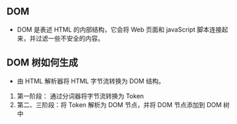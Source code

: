 <!--
 * @Author: lijy
-->
## DOM
- DOM 是表述 HTML 的内部结构，它会将 Web 页面和 javaScript 脚本连接起来，并过滤一些不安全的内容。

## DOM 树如何生成
- 由 HTML 解析器将 HTML 字节流转换为 DOM 结构。

1. 第一阶段： 通过分词器将字节流转换为 Token
2. 第二、三阶段：将 Token 解析为 DOM 节点，并将 DOM 节点添加到 DOM 树中